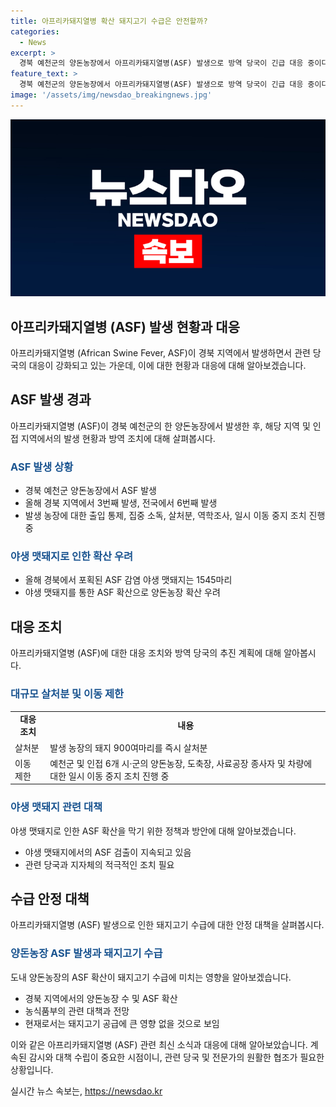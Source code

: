 ```yaml
---
title: 아프리카돼지열병 확산 돼지고기 수급은 안전할까?
categories:
  - News
excerpt: >
  경북 예천군의 양돈농장에서 아프리카돼지열병(ASF) 발생으로 방역 당국이 긴급 대응 중이다. ASF 중앙사고수습본부는 발생 지역 주변의 이동 중지명령을 내리고 돼지 900여마리를 살처분했다. 야생 맷돼지로 인한 감염 우려가 높아지고 있는 가운데 방역 당국은 추가 확산 방지에 주력하고 있다. 이에 따라 돼지고기 수급에는 큰 영향이 없을 것으로 전망되지만, 야생 맷돼지에서 계속적으로 ASF가 검출되고 있는 상황에서 방역에 대한 우려가 커지고 있다. 
feature_text: >
  경북 예천군의 양돈농장에서 아프리카돼지열병(ASF) 발생으로 방역 당국이 긴급 대응 중이다. ASF 중앙사고수습본부는 발생 지역 주변의 이동 중지명령을 내리고 돼지 900여마리를 살처분했다. 야생 맷돼지로 인한 감염 우려가 높아지고 있는 가운데 방역 당국은 추가 확산 방지에 주력하고 있다. 이에 따라 돼지고기 수급에는 큰 영향이 없을 것으로 전망되지만, 야생 맷돼지에서 계속적으로 ASF가 검출되고 있는 상황에서 방역에 대한 우려가 커지고 있다. 
image: '/assets/img/newsdao_breakingnews.jpg'
---
```


<p><img src="/assets/img/newsdao_breakingnews.jpg" alt="implanttips 속보" /></p>

<h2 data-ke-size="size26">아프리카돼지열병 (ASF) 발생 현황과 대응</h2>

<p data-ke-size="size16">아프리카돼지열병 (African Swine Fever, ASF)이 경북 지역에서 발생하면서 관련 당국의 대응이 강화되고 있는 가운데, 이에 대한 현황과 대응에 대해 알아보겠습니다.</p>

<h2 data-ke-size="size24">ASF 발생 경과</h2>

<p data-ke-size="size16">아프리카돼지열병 (ASF)이 경북 예천군의 한 양돈농장에서 발생한 후, 해당 지역 및 인접 지역에서의 발생 현황과 방역 조치에 대해 살펴봅시다.</p>

<h3><span style="color: #1a5490;">ASF 발생 상황</span></h3>

<ul>
  <li>경북 예천군 양돈농장에서 ASF 발생</li>
  <li>올해 경북 지역에서 3번째 발생, 전국에서 6번째 발생</li>
  <li>발생 농장에 대한 출입 통제, 집중 소독, 살처분, 역학조사, 일시 이동 중지 조치 진행 중</li>
</ul>

<h3><span style="color: #1a5490;">야생 맷돼지로 인한 확산 우려</span></h3>

<ul>
  <li>올해 경북에서 포획된 ASF 감염 야생 맷돼지는 1545마리</li>
  <li>야생 맷돼지를 통한 ASF 확산으로 양돈농장 확산 우려</li>
</ul>

<h2 data-ke-size="size24">대응 조치</h2>

<p data-ke-size="size16">아프리카돼지열병 (ASF)에 대한 대응 조치와 방역 당국의 추진 계획에 대해 알아봅시다.</p>

<h3><span style="color: #1a5490;">대규모 살처분 및 이동 제한</span></h3>

<table>
  <tr>
    <td style="text-align: center; height: 17px;"><b>대응 조치</b></td>
    <td style="text-align: center; height: 17px;"><b>내용</b></td>
  </tr>
  <tr>
    <td>살처분</td>
    <td>발생 농장의 돼지 900여마리를 즉시 살처분</td>
  </tr>
  <tr>
    <td>이동 제한</td>
    <td>예천군 및 인접 6개 시·군의 양돈농장, 도축장, 사료공장 종사자 및 차량에 대한 일시 이동 중지 조치 진행 중</td>
  </tr>
</table>

<h3><span style="color: #1a5490;">야생 맷돼지 관련 대책</span></h3>

<p data-ke-size="size16">야생 맷돼지로 인한 ASF 확산을 막기 위한 정책과 방안에 대해 알아보겠습니다.</p>

<ul>
  <li>야생 맷돼지에서의 ASF 검출이 지속되고 있음</li>
  <li>관련 당국과 지자체의 적극적인 조치 필요</li>
</ul>

<h2 data-ke-size="size24">수급 안정 대책</h2>

<p data-ke-size="size16">아프리카돼지열병 (ASF) 발생으로 인한 돼지고기 수급에 대한 안정 대책을 살펴봅시다.</p>

<h3><span style="color: #1a5490;">양돈농장 ASF 발생과 돼지고기 수급</span></h3>

<p data-ke-size="size16">도내 양돈농장의 ASF 확산이 돼지고기 수급에 미치는 영향을 알아보겠습니다.</p>

<ul>
  <li>경북 지역에서의 양돈농장 수 및 ASF 확산</li>
  <li>농식품부의 관련 대책과 전망</li>
  <li>현재로서는 돼지고기 공급에 큰 영향 없을 것으로 보임</li>
</ul>

<p data-ke-size="size16">이와 같은 아프리카돼지열병 (ASF) 관련 최신 소식과 대응에 대해 알아보았습니다. 계속된 감시와 대책 수립이 중요한 시점이니, 관련 당국 및 전문가의 원활한 협조가 필요한 상황입니다.</p>
실시간 뉴스 속보는, <a href="https://newsdao.kr" rel="dofollow">https://newsdao.kr</a>



